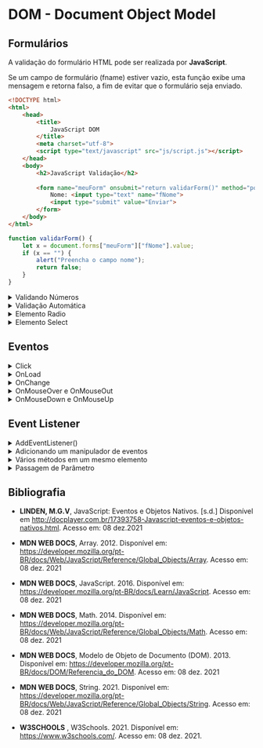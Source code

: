 # DOM - Document Object Model

## Formulários

A validação do formulário HTML pode ser realizada por **JavaScript**.

Se um campo de formulário (fname) estiver vazio, esta função exibe uma mensagem e retorna falso, a fim de evitar que o formulário seja enviado.

```html
<!DOCTYPE html>
<html>
    <head>
        <title>
            JavaScript DOM     
        </title>
        <meta charset="utf-8">
        <script type="text/javascript" src="js/script.js"></script>
    </head>
    <body>
        <h2>JavaScript Validação</h2>
        
        <form name="meuForm" onsubmit="return validarForm()" method="post">
            Nome: <input type="text" name="fNome">
            <input type="submit" value="Enviar">
        </form>
    </body>
</html>
```

```js
function validarForm() {
    let x = document.forms["meuForm"]["fNome"].value;
    if (x == "") {
        alert("Preencha o campo nome");
        return false;
    }
}
```

<details>
    <summary>Validando Números</summary>
    
```html
<!DOCTYPE html>
<html>
    <head>
        <title>
            JavaScript DOM     
        </title>
        <meta charset="utf-8">
        <script type="text/javascript" src="js/script.js"></script>
    </head>
    <body>
        <h2>JavaScript Validação</h2>
        
        <p>Insira um número</p>
        <input id="numero">
        <button type="button" onclick="validarNumero()">Submit</button>
        <p id="demo"></p>
    </body>
</html>
```
    
```js
function validaNumero() {
    // lendo o valor inserido na input
    let x = document.getElementById("numero").value;
    // se não for um número ou estiver vazio
    let texto;
    
    if (isNan(x) || x=="") { // NaN - not a number
        texto = "Entrada inválida";
    } else {
        texto = "OK";
    }
}
```    
    
</details>    

<details>
    <summary>Validação Automática</summary>

```html
<!DOCTYPE html>
<html>
    <head>
        <title>
            JavaScript DOM     
        </title>
        <meta charset="utf-8">
        <script type="text/javascript" src="js/script.js"></script>
    </head>
    <body>
        <form method="post">
            <input type="text" name="fNome" required>
            <input type="submit" value="Submit">
        </form>
        
        <p>Se clicar no botão submit com a input em branco, 
            seu navegador irá exibir uma mensagem
        </p>
    </body>
</html>
```    
</details>    

<details>
    <summary>Elemento Radio</summary>
    
```html
<!DOCTYPE html>
<html>
    <head>
        <title>
            JavaScript DOM     
        </title>
        <meta charset="utf-8">        
    </head>
    <body>
        <form action="form-action.php" method="post">
            <p>
                <input type="radio" name="herois" value="Homem Aranha"/>Homem Aranha
                <input type="radio" name="herois" value="Homem de Ferro"/>Homem de Ferro
                <input type="radio" name="herois" value="Pantera Negra"/>Pantera Negra
            </p>
            <p>
                <input type="button" id="btnSubmit" value="Verificar" onclick="verificar()">
            </p>
            <p id="escolha"></p>
        </form>
        <script type="text/javascript" src="js/script.js"></script>
    </body>
</html>
```    
    
```js
function verificar() {
    let radios = document.getElementById("herois");
    for (var i=0; i<radions.length; i++) {
        if (radios[i].checked) {
            document.getElementById("escolha").innerHTML=`Sua escolha ${radios[i].value}`;
        }
    }
}
```
</details>    

<details>
    <summary>Elemento Select</summary>
    
```html
<!DOCTYPE html>
<html>
    <head>
        <title>
            JavaScript DOM     
        </title>
        <meta charset="utf-8">        
    </head>
    <body>
        <h2>JavaScript HTML DOM - Select</h2>
        <select id="cboCidades">
            <option value=""></option>
            <option value="sp">São Paulo</option>
            <option value="sa">Santo André</option>
            <option value="sbc">São Bernardo do Campo</option>
        </select>
        <input type="button" id="bthVerificar" value="Verificar" onclick="verificar()"/>
        <p id="resposta"></p>
        
        <script type="text/javascript" src="js/script.js"></script>
    </body>
</html>
```   
    
```js
function verificar() {
    let comboCidades = document.getElementById("cboCidades");
    let selecionado = comboCidades.options[comboCidades.selectedIndex].value;
    if (selecionado=="sp") {
        document.getElementById("resposta").innerHTML=
            comboCidades.options[comboCidades.selectedIndex].text;
    } else if (selecionado=="sa") {
        document.getElementById("resposta").innerHTML=
            comboCidades.options[comboCidades.selectedIndex].text;
    } else if (selecionado=="sbc") {
        document.getElementById("resposta").innerHTML=
            comboCidades.options[comboCidades.selectedIndex].text;
    } else {
        document.getElementById("resposta").innerHTML= "Selecione uma opção";
    }
}
```    
    
</details>    

## Eventos

<details>
    <summary>Click</summary>
    
```html
<!DOCTYPE html>
<html>
    <head>
        <title>
            JavaScript DOM     
        </title>
        <meta charset="utf-8">        
    </head>
    <body>
        <h2 id="teste" onclick="alterarTexto()">Clique neste texto</h2>
        
        <script type="text/javascript" src="js/script.js"></script>
    </body>
</html>
```     
    
```js
function alterarTexto() {
    document.getElementById("teste").innerHTML = "Ooops! Texto alterado";
}    
```    
    
</details>    

<details>
    <summary>OnLoad</summary>
    
```html
<!DOCTYPE html>
<html>
    <head>
        <title>
            JavaScript DOM     
        </title>
        <meta charset="utf-8">        
        <script type="text/javascript" src="js/script.js"></script>
    </head>
    <body onload="exibeMensagem()">
        <h2 id="teste"></h2>
    </body>
</html>
```    
    
```js
function exibeMensagem() {
    document.getElementById("teste").innerHTML = "Fui carregado no load da página";
}    
```    
    
</details>    

<details>
    <summary>OnChange</summary>
    
```html
<!DOCTYPE html>
<html>
    <head>
        <title>
            JavaScript DOM     
        </title>
        <meta charset="utf-8">        
        <script type="text/javascript" src="js/script.js"></script>
    </head>
    <body onload="exibeMensagem()">
        <h2>Evento onChange</h2>
        Digite seu nome: <input type="text" id="fnome" onchange="maiusculo">
        <p>Quando o componente perder o foco, os caracteres serão convertidos em maiúscula</p>
    </body>
</html>
```  
    
```js
function maiusculo() {
    const x = document.getElementById("fnome");
    x.value = x.value.toUpperCase();
}    
```    
    
</details>    

<details>
    <summary>OnMouseOver e OnMouseOut</summary>
</details>    

<details>
    <summary>OnMouseDown e OnMouseUp</summary>
</details>    

## Event Listener

<details>
    <summary>AddEventListener()</summary>
</details>    

<details>
    <summary>Adicionando um manipulador de eventos</summary>
</details>    

<details>
    <summary>Vários métodos em um mesmo elemento</summary>
</details>    

<details>
    <summary>Passagem de Parâmetro</summary>
</details>    

## Bibliografia
    
- **LINDEN, M.G.V**, JavaScript: Eventos e Objetos Nativos. [s.d.] Disponível em <http://docplayer.com.br/17393758-Javascript-eventos-e-objetos-nativos.html>. Acesso em: 08 dez.2021
    
- **MDN WEB DOCS**, Array. 2012. Disponível em: <https://developer.mozilla.org/pt-BR/docs/Web/JavaScript/Reference/Global_Objects/Array>. Acesso em: 08 dez. 2021
    
- **MDN WEB DOCS**, JavaScript. 2016. Disponível em: <https://developer.mozilla.org/pt-BR/docs/Learn/JavaScript>. Acesso em: 08 dez. 2021    
    
- **MDN WEB DOCS**, Math. 2014. Disponível em: <https://developer.mozilla.org/pt-BR/docs/Web/JavaScript/Reference/Global_Objects/Math>. Acesso em: 08 dez. 2021        
    
- **MDN WEB DOCS**, Modelo de Objeto de Documento (DOM). 2013. Disponível em: <https://developer.mozilla.org/pt-BR/docs/DOM/Referencia_do_DOM>. Acesso em: 08 dez. 2021
    
- **MDN WEB DOCS**, String. 2021. Disponível em: <https://developer.mozilla.org/pt-BR/docs/Web/JavaScript/Reference/Global_Objects/String>. Acesso em: 08 dez. 2021
    
- **W3SCHOOLS**    , W3Schools. 2021. Disponível em: <https://www.w3schools.com/>. Acesso em: 08 dez. 2021.
